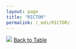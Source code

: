 ```yaml
---
layout: page
title: "RICTOR"
permalink: /_mds/RICTOR/
---
```


![](../../alns_9.28.22/aln_5HSAA091019_1.000.png?raw=true
)
[Back to Table](../../display)
